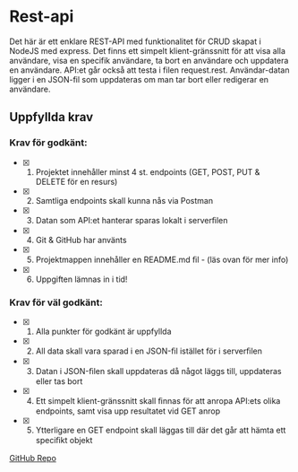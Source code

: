 # Rest-api

Det här är ett enklare REST-API med funktionalitet för CRUD skapat i NodeJS med express. Det finns ett simpelt klient-gränssnitt för att visa alla användare, visa en specifik användare, ta bort en användare och uppdatera en användare. API:et går också att testa i filen request.rest. Användar-datan ligger i en JSON-fil som uppdateras om man tar bort eller redigerar en användare.

## Uppfyllda krav

### Krav för godkänt:

- [x] 1. Projektet innehåller minst 4 st. endpoints (GET, POST, PUT & DELETE för en resurs)
- [x] 2. Samtliga endpoints skall kunna nås via Postman
- [x] 3. Datan som API:et hanterar sparas lokalt i serverﬁlen
- [x] 4. Git & GitHub har använts
- [x] 5. Projektmappen innehåller en README.md ﬁl - (läs ovan för mer info)
- [x] 6. Uppgiften lämnas in i tid!

### Krav för väl godkänt:

- [x] 1. Alla punkter för godkänt är uppfyllda
- [x] 2. All data skall vara sparad i en JSON-ﬁl istället för i serverﬁlen
- [x] 3. Datan i JSON-ﬁlen skall uppdateras då något läggs till, uppdateras eller tas bort
- [x] 4. Ett simpelt klient-gränssnitt skall ﬁnnas för att anropa API:ets olika endpoints, samt visa upp resultatet vid GET anrop
- [x] 5. Ytterligare en GET endpoint skall läggas till där det går att hämta ett speciﬁkt objekt

[GitHub Repo](https://github.com/camillaeriksson/Rest-api)
